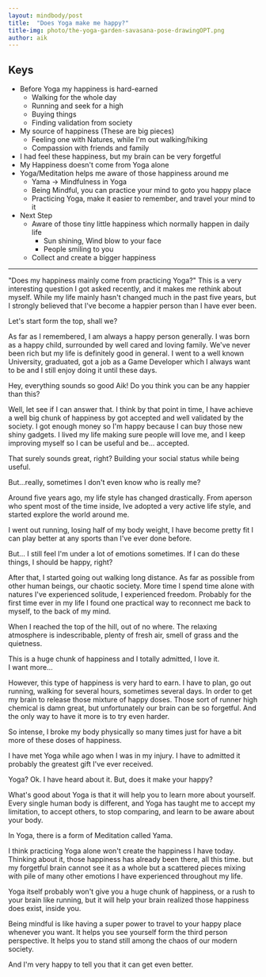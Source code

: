 ```yaml
---
layout: mindbody/post
title:  "Does Yoga make me happy?"
title-img: photo/the-yoga-garden-savasana-pose-drawingOPT.png
author: aik
---
```


## Keys
- Before Yoga my happiness is hard-earned
    - Walking for the whole day
    - Running and seek for a high
    - Buying things
    - Finding validation from society
- My source of happiness (These are big pieces)
    - Feeling one with Natures, while I'm out walking/hiking
    - Compassion with friends and family
- I had feel these happiness, but my brain can be very forgetful
- My Happiness doesn't come from Yoga alone
- Yoga/Meditation helps me aware of those happiness around me
    - Yama -> Mindfulness in Yoga
    - Being Mindful, you can practice your mind to goto you happy place
    - Practicing Yoga, make it easier to remember, and travel your mind to it
- Next Step
    - Aware of those tiny little happiness which normally happen in daily life
        - Sun shining, Wind blow to your face
        - People smiling to you
    - Collect and create a bigger happiness

---
"Does my happiness mainly come from practicing Yoga?" This is a very interesting question I got asked recently, and it makes me rethink about myself. While my life mainly hasn't changed much in the past five years, but I strongly believed that I've become a happier person than I have ever been.

Let's start form the top, shall we?

As far as I remembered, I am always a happy person generally. I was born as a happy child, surrounded by well cared and loving family. We've never been rich but my life is definitely good in general. I went to a well known University, graduated, got a job as a Game Developer which I always want to be and I still enjoy doing it until these days. 

Hey, everything sounds so good Aik! Do you think you can be any happier than this?  

Well, let see if I can answer that. I think by that point in time, I have achieve a well big chunk of happiness by got accepted and well validated by the society. I got enough money so I'm happy because I can buy those new shiny gadgets. I lived my life making sure people will love me, and I keep improving myself so I can be useful and be... accepted.

That surely sounds great, right? Building your social status while being useful.

But...really, sometimes I don't even know who is really me?

Around five years ago, my life style has changed drastically. From  aperson who spent most of the time inside, Ive adopted a very active life style, and started explore the world around me.

I went out running, losing half of my body weight, I have become pretty fit I can play better at any sports than I've ever done before. 

But... I still feel I'm under a lot of emotions sometimes. If I can do these things, I should be happy, right? 

After that, I started going out walking long distance. As far as possible from other human beings, our chaotic society. More time I spend time alone with natures I've experienced solitude, I experienced freedom. Probably for the first time ever in my life I found one practical way to reconnect me back to myself, to the back of my mind. 

When I reached the top of the hill, out of no where. The relaxing atmosphere is indescribable, plenty of fresh air, smell of grass and the quietness. 

This is a huge chunk of happiness and I totally admitted, I love it.  
I want more...   

However, this type of happiness is very hard to earn. I have to plan, go out running, walking for several hours, sometimes several days. In order to get my brain to release those mixture of happy doses. Those sort of runner high chemical is damn great, but unfortunately our brain can be so forgetful. And the only way to have it more is to try even harder.

So intense, I broke my body physically so many times just for have a bit more of these doses of happiness.

I have met Yoga while ago when I was in my injury. I have to admitted it probably the greatest gift I've ever received.

Yoga? Ok. I have heard about it. But, does it make your happy?

What's good about Yoga is that it will help you to learn more about yourself. Every single human body is different, and Yoga has taught me to accept my limitation, to accept others, to stop comparing, and learn to be aware about your body.

In Yoga, there is a form of Meditation called Yama.

I think practicing Yoga alone won't create the happiness I have today. Thinking about it, those happiness has already been there, all this time. but my forgetful brain cannot see it as a whole but a scattered pieces mixing with pile of many other emotions I have experienced throughout my life.

Yoga itself probably won't give you a huge chunk of happiness, or a rush to your brain like running, but it will help your brain realized those happiness does exist, inside you.

Being mindful is like having a super power to travel to your happy place whenever you want. It helps you see yourself form the third person perspective. It helps you to stand still among the chaos of our modern society. 

And I'm very happy to tell you that it can get even better. 






